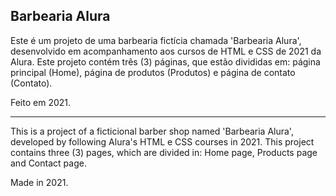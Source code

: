## Barbearia Alura

Este é um projeto de uma barbearia fictícia chamada 'Barbearia Alura', desenvolvido em acompanhamento aos cursos de HTML e CSS de 2021 da Alura. Este projeto contém três (3) páginas, que estão divididas em: página principal (Home), página de produtos (Produtos) e página de contato (Contato).

Feito em 2021.

-----------------------------------------------------------------------------------------------------------------------------------------------------------------------------------

This is a project of a ficticional barber shop named 'Barbearia Alura', developed by following Alura's HTML e CSS courses in 2021. This project contains three (3) pages, which are divided in: Home page, Products page and Contact page.

Made in 2021.
